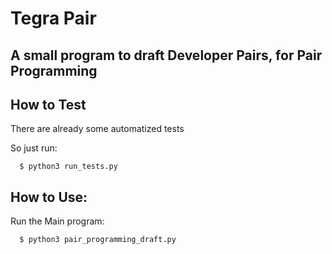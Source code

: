 Tegra Pair
==========

## A small program to draft Developer Pairs, for Pair Programming

## How to Test

There are already some automatized tests

So just run:
```
  $ python3 run_tests.py
```

## How to Use:

Run the Main program:

```
  $ python3 pair_programming_draft.py
```
